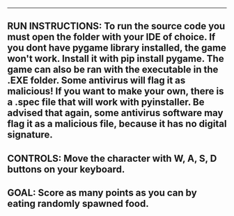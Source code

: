 ------------------------------------------------------------------------------------------------------------
RUN INSTRUCTIONS:
To run the source code you must open the folder with your IDE of choice.
If you dont have pygame library installed, the game won't work. Install it with pip install pygame.
The game can also be ran with the executable in the .EXE folder. Some antivirus will flag it as malicious!
If you want to make your own, there is a .spec file that will work with pyinstaller. Be advised that again, 
some antivirus software may flag it as a malicious file, because it has no digital signature.
------------------------------------------------------------------------------------------------------------
CONTROLS:
Move the character with W, A, S, D buttons on your keyboard. 
------------------------------------------------------------------------------------------------------------
GOAL:
Score as many points as you can by eating randomly spawned food.
------------------------------------------------------------------------------------------------------------